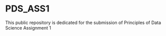 # PDS_ASS1
This public repository is dedicated for the submission of Principles of Data Science Assignment 1
